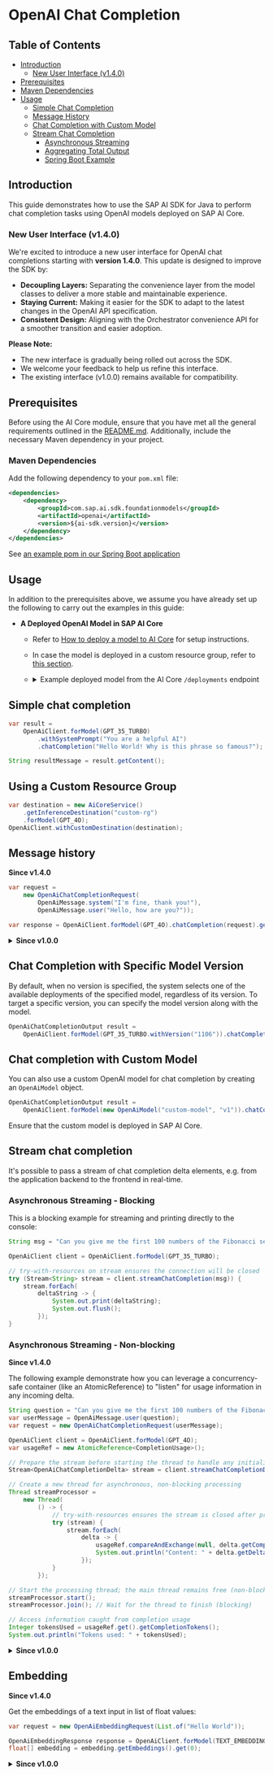 # OpenAI Chat Completion

## Table of Contents

- [Introduction](#introduction)
    - [New User Interface (v1.4.0)](#new-user-interface-v140)
- [Prerequisites](#prerequisites)
- [Maven Dependencies](#maven-dependencies)
- [Usage](#usage)
    - [Simple Chat Completion](#simple-chat-completion)
    - [Message History](#message-history)
    - [Chat Completion with Custom Model](#chat-completion-with-custom-model)
    - [Stream Chat Completion](#stream-chat-completion)
        - [Asynchronous Streaming](#asynchronous-streaming)
        - [Aggregating Total Output](#aggregating-total-output)
        - [Spring Boot Example](#spring-boot-example)

## Introduction

This guide demonstrates how to use the SAP AI SDK for Java to perform chat completion tasks using OpenAI models deployed on SAP AI Core.

### New User Interface (v1.4.0)

We're excited to introduce a new user interface for OpenAI chat completions starting with **version 1.4.0**. This update is designed to improve the SDK by:

- **Decoupling Layers:** Separating the convenience layer from the model classes to deliver a more stable and maintainable experience.
- **Staying Current:** Making it easier for the SDK to adapt to the latest changes in the OpenAI API specification.
- **Consistent Design:** Aligning with the Orchestrator convenience API for a smoother transition and easier adoption.

**Please Note:**

- The new interface is gradually being rolled out across the SDK.
- We welcome your feedback to help us refine this interface.
- The existing interface (v1.0.0) remains available for compatibility.

## Prerequisites

Before using the AI Core module, ensure that you have met all the general requirements outlined in the [README.md](../../README.md#general-requirements).
Additionally, include the necessary Maven dependency in your project.

### Maven Dependencies

Add the following dependency to your `pom.xml` file:

```xml
<dependencies>
    <dependency>
        <groupId>com.sap.ai.sdk.foundationmodels</groupId>
        <artifactId>openai</artifactId>
        <version>${ai-sdk.version}</version>
    </dependency>
</dependencies>
```

See [an example pom in our Spring Boot application](../../sample-code/spring-app/pom.xml)

## Usage

In addition to the prerequisites above, we assume you have already set up the following to carry out the examples in this guide:

- **A Deployed OpenAI Model in SAP AI Core**
    - Refer
      to [How to deploy a model to AI Core](https://help.sap.com/docs/sap-ai-core/sap-ai-core-service-guide/create-deployment-for-generative-ai-model-in-sap-ai-core)
      for setup instructions.
    - In case the model is deployed in a custom resource group, refer to [this section](#using-a-custom-resource-group).
    - <details>
      <summary>Example deployed model from the AI Core <code>/deployments</code> endpoint</summary>

      ```json
      {
        "id": "d123456abcdefg",
        "deploymentUrl": "https://api.ai.region.aws.ml.hana.ondemand.com/v2/inference/deployments/d123456abcdefg",
        "configurationId": "12345-123-123-123-123456abcdefg",
        "configurationName": "gpt-35-turbo",
        "scenarioId": "foundation-models",
        "status": "RUNNING",
        "statusMessage": null,
        "targetStatus": "RUNNING",
        "lastOperation": "CREATE",
        "latestRunningConfigurationId": "12345-123-123-123-123456abcdefg",
        "ttl": null,
        "details": {
          "scaling": {
            "backendDetails": {}
          },
          "resources": {
            "backendDetails": {
              "model": {
                "name": "gpt-35-turbo",
                "version": "latest"
              }
            }
          }
        },
        "createdAt": "2024-07-03T12:44:22Z",
        "modifiedAt": "2024-07-16T12:44:19Z",
        "submissionTime": "2024-07-03T12:44:51Z",
        "startTime": "2024-07-03T12:45:56Z",
        "completionTime": null
      }
      ```

      </details>

## Simple chat completion

```java
var result =
    OpenAiClient.forModel(GPT_35_TURBO)
        .withSystemPrompt("You are a helpful AI")
        .chatCompletion("Hello World! Why is this phrase so famous?");

String resultMessage = result.getContent();
```

## Using a Custom Resource Group

```java
var destination = new AiCoreService()
    .getInferenceDestination("custom-rg")
    .forModel(GPT_4O);
OpenAiClient.withCustomDestination(destination);
```

## Message history

**Since v1.4.0**

```java
var request =
    new OpenAiChatCompletionRequest(
        OpenAiMessage.system("I'm fine, thank you!"),
        OpenAiMessage.user("Hello, how are you?"));

var response = OpenAiClient.forModel(GPT_4O).chatCompletion(request).getContent();
```

<details>
<summary><b>Since v1.0.0</b></summary>

```java
var systemMessage =
    new OpenAiChatSystemMessage().setContent("You are a helpful assistant");
var userMessage =
    new OpenAiChatUserMessage().addText("Hello World! Why is this phrase so famous?");
var request =
    new OpenAiChatCompletionParameters().addMessages(systemMessage, userMessage);

var result = OpenAiClient.forModel(GPT_35_TURBO).chatCompletion(request);

String resultMessage = result.getContent();
```

See [an example in our Spring Boot application](../../sample-code/spring-app/src/main/java/com/sap/ai/sdk/app/services/OpenAiService.java)

</details>

## Chat Completion with Specific Model Version

By default, when no version is specified, the system selects one of the available deployments of the specified model, regardless of its version.
To target a specific version, you can specify the model version along with the model.

```java
OpenAiChatCompletionOutput result =
    OpenAiClient.forModel(GPT_35_TURBO.withVersion("1106")).chatCompletion(request);
```

## Chat completion with Custom Model

You can also use a custom OpenAI model for chat completion by creating an `OpenAiModel` object. 

```java
OpenAiChatCompletionOutput result =
    OpenAiClient.forModel(new OpenAiModel("custom-model", "v1")).chatCompletion(request);
```

Ensure that the custom model is deployed in SAP AI Core.

## Stream chat completion

It's possible to pass a stream of chat completion delta elements, e.g. from the application backend to the frontend in real-time.

### Asynchronous Streaming - Blocking

This is a blocking example for streaming and printing directly to the console:

```java
String msg = "Can you give me the first 100 numbers of the Fibonacci sequence?";

OpenAiClient client = OpenAiClient.forModel(GPT_35_TURBO);

// try-with-resources on stream ensures the connection will be closed
try (Stream<String> stream = client.streamChatCompletion(msg)) {
    stream.forEach(
        deltaString -> {
            System.out.print(deltaString);
            System.out.flush();
        });
}
```

### Asynchronous Streaming - Non-blocking

**Since v1.4.0**

The following example demonstrate how you can leverage a concurrency-safe container (like an AtomicReference) to "listen" for usage information in
any incoming delta.

```java
String question = "Can you give me the first 100 numbers of the Fibonacci sequence?";
var userMessage = OpenAiMessage.user(question);
var request = new OpenAiChatCompletionRequest(userMessage);

OpenAiClient client = OpenAiClient.forModel(GPT_4O);
var usageRef = new AtomicReference<CompletionUsage>();

// Prepare the stream before starting the thread to handle any initialization exceptions
Stream<OpenAiChatCompletionDelta> stream = client.streamChatCompletionDeltas(request);

// Create a new thread for asynchronous, non-blocking processing
Thread streamProcessor =
    new Thread(
        () -> {
            // try-with-resources ensures the stream is closed after processing
            try (stream) {
                stream.forEach(
                    delta -> {
                        usageRef.compareAndExchange(null, delta.getCompletionUsage());
                        System.out.println("Content: " + delta.getDeltaContent());
                    });
            }
        });

// Start the processing thread; the main thread remains free (non-blocking)
streamProcessor.start();
streamProcessor.join(); // Wait for the thread to finish (blocking)

// Access information caught from completion usage
Integer tokensUsed = usageRef.get().getCompletionTokens();
System.out.println("Tokens used: " + tokensUsed);
```

<details>
<summary><b>Since v1.0.0</b></summary>

The following example is non-blocking and demonstrates how to aggregate the complete response.
Any asynchronous library can be used, such as the classic Thread API.

```java
var question = "Can you give me the first 100 numbers of the Fibonacci sequence?";

var userMessage =
    new OpenAiChatMessage.OpenAiChatUserMessage().addText(question);
var requestParameters =
    new OpenAiChatCompletionParameters().addMessages(userMessage);

var client = OpenAiClient.forModel(GPT_35_TURBO);
var totalOutput = new OpenAiChatCompletionOutput();

// Prepare the stream before starting the thread to handle any initialization exceptions
Stream<OpenAiChatCompletionDelta> stream =
    client.streamChatCompletionDeltas(requestParameters);

var streamProcessor =
    new Thread(
        () -> {
          // try-with-resources ensures the stream is closed after processing
          try (stream) {
            stream.peek(totalOutput::addDelta).forEach(System.out::println);
          }
        });

streamProcessor.start(); // Start processing in a separate thread (non-blocking)
streamProcessor.join(); // Wait for the thread to finish (blocking)

// Access aggregated information from total output
Integer tokensUsed = totalOutput.getUsage().getCompletionTokens();
System.out.println("Tokens used: " + tokensUsed);
```

Please find [an example in our Spring Boot application](../../sample-code/spring-app/src/main/java/com/sap/ai/sdk/app/services/OpenAiService.java). It shows the usage of Spring
Boot's `ResponseBodyEmitter` to stream the chat completion delta messages to the frontend in real-time.

</details>

## Embedding

**Since v1.4.0**

Get the embeddings of a text input in list of float values:

```java
var request = new OpenAiEmbeddingRequest(List.of("Hello World"));

OpenAiEmbeddingResponse response = OpenAiClient.forModel(TEXT_EMBEDDING_ADA_002).embedding(request);
float[] embedding = embedding.getEmbeddings().get(0);
```

<details>
<summary><b>Since v1.0.0</b></summary>

```java
var request = new OpenAiEmbeddingParameters().setInput("Hello World");

OpenAiEmbeddingOutput embedding = OpenAiClient.forModel(TEXT_EMBEDDING_ADA_002).embedding(request);

float[] embedding = embedding.getData().get(0).getEmbedding();
```

See [an example in our Spring Boot application](../../sample-code/spring-app/src/main/java/com/sap/ai/sdk/app/services/OpenAiService.java)

</details>
